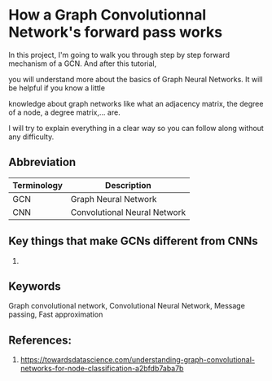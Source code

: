 # How a Graph Convolutionnal Network's forward pass works

In this project, I'm going to walk you through step by step forward mechanism of a GCN. And after this tutorial, 

you will understand more about the basics of Graph Neural Networks. It will be helpful if you know a little 

knowledge about graph networks like what an adjacency matrix, the degree of a node, a degree matrix,... are. 

I will try to explain everything in a clear way so you can follow along without any difficulty.

## Abbreviation

| Terminology | Description |
| ----------- | ----------- |
| GCN      | Graph Neural Network       |
| CNN   | Convolutional Neural Network        |


## Key things that make GCNs different from CNNs
1. 

## Keywords
Graph convolutional network, Convolutional Neural Network, Message passing, Fast approximation



## References:
1. https://towardsdatascience.com/understanding-graph-convolutional-networks-for-node-classification-a2bfdb7aba7b